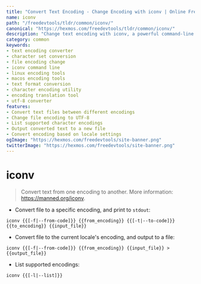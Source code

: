 ```yaml
---
title: "Convert Text Encoding - Change Encoding with iconv | Online Free DevTools by Hexmos"
name: iconv
path: "/freedevtools/tldr/common/iconv/"
canonical: "https://hexmos.com/freedevtools/tldr/common/iconv/"
description: "Change text encoding with iconv, a powerful command-line conversion utility. Convert file formats, character sets, and more effortlessly. Free online tool, no registration required."
category: common
keywords:
- text encoding converter
- character set conversion
- file encoding change
- iconv command line
- linux encoding tools
- macos encoding tools
- text format conversion
- character encoding utility
- encoding translation tool
- utf-8 converter
features:
- Convert text files between different encodings
- Change file encoding to UTF-8
- List supported character encodings
- Output converted text to a new file
- Convert encoding based on locale settings
ogImage: "https://hexmos.com/freedevtools/site-banner.png"
twitterImage: "https://hexmos.com/freedevtools/site-banner.png"
---
```


# iconv

> Convert text from one encoding to another.
> More information: <https://manned.org/iconv>.

- Convert file to a specific encoding, and print to `stdout`:

`iconv {{[-f|--from-code]}} {{from_encoding}} {{[-t|--to-code]}} {{to_encoding}} {{input_file}}`

- Convert file to the current locale's encoding, and output to a file:

`iconv {{[-f|--from-code]}} {{from_encoding}} {{input_file}} > {{output_file}}`

- List supported encodings:

`iconv {{[-l|--list]}}`
